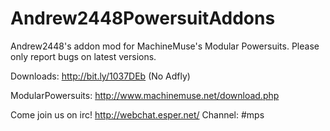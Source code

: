 Andrew2448PowersuitAddons
=========================

Andrew2448's addon mod for MachineMuse's Modular Powersuits.
Please only report bugs on latest versions.

Downloads: http://bit.ly/1037DEb (No Adfly)

ModularPowersuits: http://www.machinemuse.net/download.php

Come join us on irc! http://webchat.esper.net/
Channel: #mps
